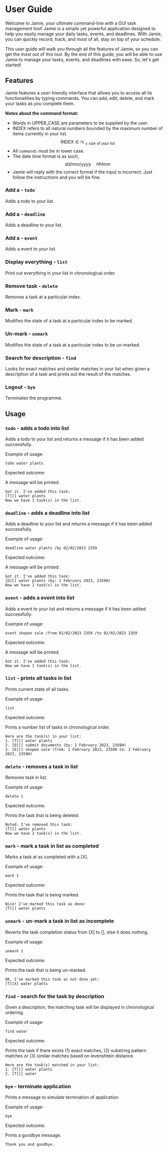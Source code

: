 # User Guide
Welcome to Jamie, your ultimate command-line with a GUI task management tool! Jamie is a simple yet powerful application designed to help you easily manage your daily tasks, events, and deadlines. With Jamie, you can quickly record, track, and most of all, stay on top of your schedule.

This user guide will walk you through all the features of Jamie, so you can get the most out of this tool. By the end of this guide, you will be able to use Jamie to manage your tasks, events, and deadlines with ease. So, let's get started!

## Features 
Jamie features a user-friendly interface that allows you to access all its functionalities by typing commands. You can add, edit, delete, and mark your tasks as you complete them.

**Notes about the command format:**
- Words in UPPER_CASE are parameters to be supplied by the user.
- INDEX refers to all natural numbers bounded by the maximum number of items currently in your list. 
$$\text{INDEX} \in \mathbb{N}_{\le \text{size of your list}}$$
- All `commands` must be in lower case.
- The date time format is as such,
$$dd/mm/yyyy \quad HHmm$$
- Jamie will reply with the correct format if the input is incorrect. Just follow the instructions and you will be fine.


### Add a - `todo`

Adds a todo to your list.

### Add a - `deadline`

Adds a deadline to your list.

### Add a - `event`

Adds a event to your list.

### Display everything - `list`

Print out everything in your list in chronological order.

### Remove task - `delete`

Removes a task at a particular index.

### Mark - `mark`

Modifies the state of a task at a particular index to be marked.

### Un-mark - `unmark`

Modifies the state of a task at a particular index to be un-marked.

### Search for description - `find`

Looks for exact matches and similar matches in your list when given a description of a task and prints out the result of the matches.

### Logout - `bye`

Terminates the programme.

## Usage

### `todo` - adds a todo into list

Adds a todo to your list and returns a message if it has been added successfully.

Example of usage: 

`todo water plants`

Expected outcome:

A message will be printed.

```
Got it. I've added this task:
[T][] water plants
Now we have 1 task(s) in the list.
```

### `deadline` - adds a deadline into list

Adds a deadline to your list and returns a message if it has been added successfully.

Example of usage: 

`deadline water plants /by 02/02/2023 2359`

Expected outcome:

A message will be printed.

```
Got it. I've added this task:
[D][] water plants (by: 2 February 2023, 2359H)
Now we have 2 task(s) in the list.
```

### `event` - adds a event into list

Adds a event to your list and returns a message if it has been added successfully.

Example of usage: 

`event shopee sale /from 01/02/2023 2359 /to 02/02/2023 2359`

Expected outcome:

A message will be printed.

```
Got it. I've added this task:
Now we have 1 task(s) in the list.
```

### `list` - prints all tasks in list

Prints current state of all tasks.

Example of usage: 

`list`

Expected outcome:

Prints a number list of tasks in chronological order.

```
Here are the task(s) in your list:
1. [T][] water plants
2. [D][] submit documents (by: 2 February 2023, 2359H)
3. [E][] shopee sale (from: 1 February 2023, 2359H to: 2 February 2023, 2359H)
```

### `delete` - removes a task in list

Removes task in list.

Example of usage: 

`delete 1`

Expected outcome:

Prints the task that is being deleted.

```
Noted. I've removed this task:
[T][] water plants
Now we have 2 task(s) in the list.
```

### `mark` - mark a task in list as completed

Marks a task at as completed with a [X].

Example of usage: 

`mark 1`

Expected outcome:

Prints the task that is being marked.

```
Nice! I've marked this task as done:
[T][] water plants
```

### `unmark` - un-mark a task in list as incomplete

Reverts the task completion status from [X] to [], else it does nothing.

Example of usage: 

`unmark 1`

Expected outcome:

Prints the task that is being un-marked.

```
OK, I've marked this task as not done yet:
[T][X] water plants
```

### `find` - search for the task by description

Given a description, the matching task will be displayed in chronological ordering.

Example of usage: 

`find water`

Expected outcome:

Prints the task if there exists (1) exact matches, (2) substring pattern matches or (3) similar matches based on levenshtein distance.

```
Here are the task(s) matched in your list:
1. [T][] water plants
2. [T][] water
```

### `bye` - terminate application

Prints a message to simulate termination of application.

Example of usage: 

`bye`

Expected outcome:

Prints a goodbye message.

```
Thank you and goodbye.
```
